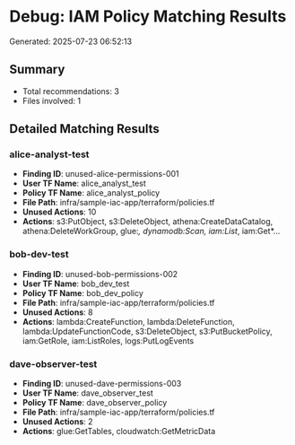 # Debug: IAM Policy Matching Results

Generated: 2025-07-23 06:52:13

## Summary
- Total recommendations: 3
- Files involved: 1

## Detailed Matching Results

### alice-analyst-test
- **Finding ID**: unused-alice-permissions-001
- **User TF Name**: alice_analyst_test
- **Policy TF Name**: alice_analyst_policy
- **File Path**: infra/sample-iac-app/terraform/policies.tf
- **Unused Actions**: 10
- **Actions**: s3:PutObject, s3:DeleteObject, athena:CreateDataCatalog, athena:DeleteWorkGroup, glue:*, dynamodb:Scan, iam:List*, iam:Get*...

### bob-dev-test
- **Finding ID**: unused-bob-permissions-002
- **User TF Name**: bob_dev_test
- **Policy TF Name**: bob_dev_policy
- **File Path**: infra/sample-iac-app/terraform/policies.tf
- **Unused Actions**: 8
- **Actions**: lambda:CreateFunction, lambda:DeleteFunction, lambda:UpdateFunctionCode, s3:DeleteObject, s3:PutBucketPolicy, iam:GetRole, iam:ListRoles, logs:PutLogEvents

### dave-observer-test
- **Finding ID**: unused-dave-permissions-003
- **User TF Name**: dave_observer_test
- **Policy TF Name**: dave_observer_policy
- **File Path**: infra/sample-iac-app/terraform/policies.tf
- **Unused Actions**: 2
- **Actions**: glue:GetTables, cloudwatch:GetMetricData
